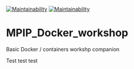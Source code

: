 [![Maintainability](https://travis-ci.com/lucasmiranda42/MPIP_Docker_workshop.svg?branch=main)](https://travis-ci.com/github/lucasmiranda42/MPIP_Docker_workshop)
[![Maintainability](https://gitlab.mpcdf.mpg.de/lucasmir/MPIP_Docker_workshop/badges/main/coverage.svg)](https://coverage.readthedocs.io/en/coverage-5.3/)

# MPIP_Docker_workshop
Basic Docker / containers workshp companion

Test test test